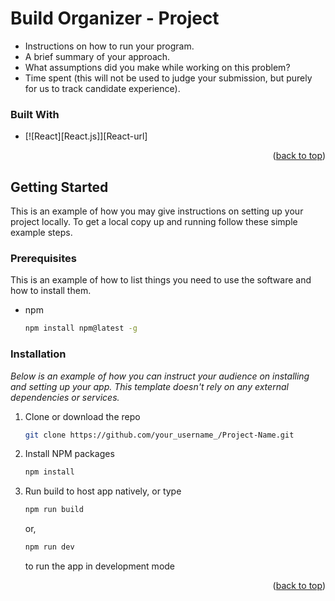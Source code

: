 # Build Organizer - Project

<a name="readme-top"></a>

- Instructions on how to run your program.
- A brief summary of your approach.
- What assumptions did you make while working on this problem?
- Time spent (this will not be used to judge your submission, but purely for us to track candidate experience).

### Built With

* [![React][React.js]][React-url]

<p align="right">(<a href="#readme-top">back to top</a>)</p>

<!-- GETTING STARTED -->

## Getting Started

This is an example of how you may give instructions on setting up your project locally.
To get a local copy up and running follow these simple example steps.

### Prerequisites

This is an example of how to list things you need to use the software and how to install them.

* npm
  ```sh
  npm install npm@latest -g
  ```

### Installation

_Below is an example of how you can instruct your audience on installing and setting up your app. This template doesn't
rely on any external dependencies or services._

1. Clone or download the repo
   ```sh
   git clone https://github.com/your_username_/Project-Name.git
   ```
2. Install NPM packages
   ```sh
   npm install
   ```
4. Run build to host app natively, or type
   ```sh
   npm run build
   ``` 
   or,
   ```sh
   npm run dev
   ```
   to run the app in development mode

<p align="right">(<a href="#readme-top">back to top</a>)</p>
